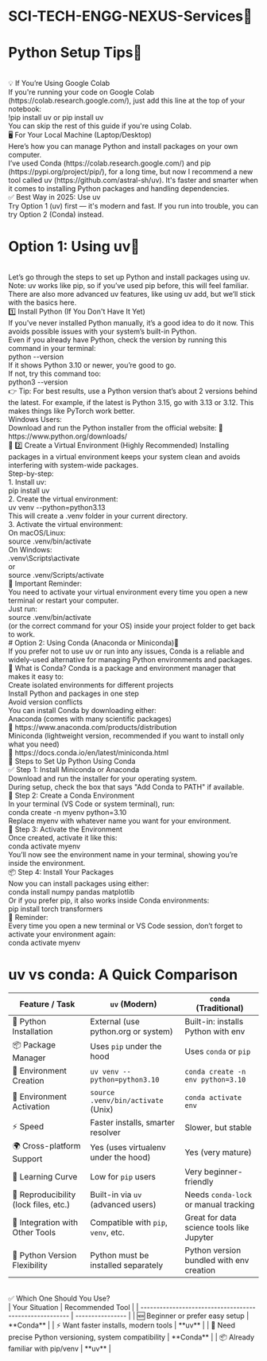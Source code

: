 # SCI-TECH-ENGG-NEXUS-Services🔬
# Python Setup Tips🐍
<br>
💡 If You’re Using Google Colab
<br>
If you're running your code on Google Colab (https://colab.research.google.com/), just add this line at the top of your notebook:
<br>
!pip install uv or pip install uv
<br>
You can skip the rest of this guide if you're using Colab.
<br>
🖥️ For Your Local Machine (Laptop/Desktop)
<br>
Here’s how you can manage Python and install packages on your own computer.
<br>
I’ve used Conda (https://colab.research.google.com/) and pip (https://pypi.org/project/pip/), for a long time, but now I recommend a new tool called uv (https://github.com/astral-sh/uv). It's faster and smarter when it comes to installing Python packages and handling dependencies.
<br>
✅ Best Way in 2025: Use uv
<br>
Try Option 1 (uv) first — it's modern and fast. If you run into trouble, you can try Option 2 (Conda) instead.
<br>

# Option 1: Using uv🧰 
<br>
Let’s go through the steps to set up Python and install packages using uv.
<br>
Note: uv works like pip, so if you’ve used pip before, this will feel familiar.
<br>
There are also more advanced uv features, like using uv add, but we’ll stick with the basics here.
<br>
1️⃣ Install Python (If You Don't Have It Yet)
<br>
If you've never installed Python manually, it’s a good idea to do it now. This avoids possible issues with your system’s built-in Python.
<br>
Even if you already have Python, check the version by running this command in your terminal:
<br>
python --version
<br>
If it shows Python 3.10 or newer, you’re good to go.
<br>
If not, try this command too:
<br>
python3 --version
<br>
👉 Tip: For best results, use a Python version that’s about 2 versions behind the latest.
For example, if the latest is Python 3.15, go with 3.13 or 3.12. This makes things like PyTorch work better.
<br>
Windows Users:
<br>
Download and run the Python installer from the official website:
🔗 https://www.python.org/downloads/
<br>
🐍 2️⃣ Create a Virtual Environment (Highly Recommended)
Installing packages in a virtual environment keeps your system clean and avoids interfering with system-wide packages.
<br>
Step-by-step:
<br>
1. Install uv:
<br>
pip install uv
<br>
2. Create the virtual environment:
<br>
uv venv --python=python3.13
<br>
This will create a .venv folder in your current directory.
<br>
3. Activate the virtual environment:
<br>
On macOS/Linux:
<br>
source .venv/bin/activate
<br>
On Windows:
<br>
.venv\Scripts\activate
<br>
or
<br>
source .venv/Scripts/activate
<br>
🔁 Important Reminder:
<br>
You need to activate your virtual environment every time you open a new terminal or restart your computer.
<br>
Just run:
<br>
source .venv/bin/activate
<br>
(or the correct command for your OS) inside your project folder to get back to work.
<br>
# Option 2: Using Conda (Anaconda or Miniconda)🧪
<br>
If you prefer not to use uv or run into any issues, Conda is a reliable and widely-used alternative for managing Python environments and packages.
<br>
🐍 What is Conda?
Conda is a package and environment manager that makes it easy to:
<br>
Create isolated environments for different projects
<br>
Install Python and packages in one step
<br>
Avoid version conflicts
<br>
You can install Conda by downloading either:
<br>
Anaconda (comes with many scientific packages)
<br>
🔗 https://www.anaconda.com/products/distribution
<br>
Miniconda (lightweight version, recommended if you want to install only what you need)
<br>
🔗 https://docs.conda.io/en/latest/miniconda.html
<br>
🔧 Steps to Set Up Python Using Conda
<br>
✅ Step 1: Install Miniconda or Anaconda
<br>
Download and run the installer for your operating system.
<br>
During setup, check the box that says "Add Conda to PATH" if available.
<br>
🧪 Step 2: Create a Conda Environment
<br>
In your terminal (VS Code or system terminal), run:
<br>
conda create -n myenv python=3.10
<br>
Replace myenv with whatever name you want for your environment.
<br>
🚀 Step 3: Activate the Environment
<br>
Once created, activate it like this:
<br>
conda activate myenv
<br>
You’ll now see the environment name in your terminal, showing you’re inside the environment.
<br>
📦 Step 4: Install Your Packages
<br>
Now you can install packages using either:
<br>
conda install numpy pandas matplotlib
<br>
Or if you prefer pip, it also works inside Conda environments:
<br>
pip install torch transformers
<br>
🔁 Reminder:
<br>
Every time you open a new terminal or VS Code session, don’t forget to activate your environment again:
<br>
conda activate myenv
<br>

# uv vs conda: A Quick Comparison

| Feature / Task                        | `uv` (Modern)                        | `conda` (Traditional)                     |
| ------------------------------------- | ------------------------------------ | ----------------------------------------- |
| 🐍 Python Installation                | External (use python.org or system)  | Built-in: installs Python with env        |
| 📦 Package Manager                    | Uses `pip` under the hood            | Uses `conda` or `pip`                     |
| 🧪 Environment Creation               | `uv venv --python=python3.10`        | `conda create -n env python=3.10`         |
| 🚀 Environment Activation             | `source .venv/bin/activate` (Unix)   | `conda activate env`                      |
| ⚡ Speed                               | Faster installs, smarter resolver    | Slower, but stable                        |
| 🌍 Cross-platform Support             | Yes (uses virtualenv under the hood) | Yes (very mature)                         |
| 🧠 Learning Curve                     | Low for `pip` users                  | Very beginner-friendly                    |
| 🔄 Reproducibility (lock files, etc.) | Built-in via `uv` (advanced users)   | Needs `conda-lock` or manual tracking     |
| 🔌 Integration with Other Tools       | Compatible with `pip`, `venv`, etc.  | Great for data science tools like Jupyter |
| 🔧 Python Version Flexibility         | Python must be installed separately  | Python version bundled with env creation  |
<br>
✅ Which One Should You Use?
<br>
| Your Situation                                          | Recommended Tool |
| ------------------------------------------------------- | ---------------- |
| 🆕 Beginner or prefer easy setup                        | **Conda**        |
| ⚡ Want faster installs, modern tools                    | **uv**           |
| 🧪 Need precise Python versioning, system compatibility | **Conda**        |
| 📦 Already familiar with pip/venv                       | **uv**           |
